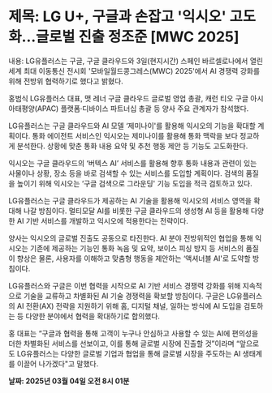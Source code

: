 # **제목: LG U+, 구글과 손잡고 '익시오' 고도화…글로벌 진출 정조준 [MWC 2025]**

  내용: LG유플러스는 구글, 구글 클라우드와 3일(현지시간) 스페인 바르셀로나에서 열린 세계 최대 이동통신 전시회 '모바일월드콩그레스(MWC) 2025'에서 AI 경쟁력 강화를 위해 전방위 협력하기로 했다고 밝혔다.

홍범식 LG유플러스 대표, 맷 레너 구글 클라우드 글로벌 영업 총괄, 캐런 티오 구글 아시아태평양(APAC) 플랫폼·디바이스 파트너십 총괄 등 양사 주요 관계자가 참석했다.

LG유플러스는 구글 클라우드와 AI 모델 ‘제미나이'를 활용해 익시오의 기능을 확대할 계획이다. 통화 에이전트 서비스인 익시오는 제미나이를 활용해 통화 맥락을 보다 정교하게 분석한다. 상황에 맞춘 통화 내용 요약 및 추천 행동 제안 등 기능도 고도화한다.

익시오는 구글 클라우드의 ‘버텍스 AI’ 서비스를 활용해 향후 통화 내용과 관련이 있는 사물이나 상황, 장소 등을 바로 검색할 수 있는 서비스를 도입할 계획이다. 검색의 품질을 높이기 위해 익시오는 ‘구글 검색으로 그라운딩' 기능 도입을 적극 검토하고 있다.

LG유플러스는 구글 클라우드가 제공하는 AI 기술을 활용해 익시오의 서비스 영역을 확대해 나갈 방침이다. 멀티모달 AI를 비롯한 구글 클라우드의 생성형 AI 등을 활용해 다양한 AI 기반 서비스를 개발하고 익시오에 적용한다는 전략이다.

양사는 익시오의 글로벌 진출도 공동으로 타진한다. AI 분야 전방위적인 협업을 통해 익시오는 기존에 제공하는 기능인 통화 녹음 및 요약, 보이스 피싱 방지 등 서비스의 품질이 향상은 물론, 사용자를 이해하고 맞춤형 행동을 제안하는 ‘액셔너블 AI'로 도약할 방침이다.

LG유플러스와 구글은 이번 협력을 시작으로 AI 기반 서비스 경쟁력 강화를 위해 지속적으로 기술을 교류하고 차별화된 AI 기술 경쟁력을 확보할 방침이다. 구글은 LG유플러스의 AI 전환(AX) 전략을 지원하기 위해 홈, 디지털 채널, 일하는 방식에 AI 도입을 검토하는 등 다양한 분야에서 협력을 확대하기로 합의했다.

홍 대표는 “구글과 협력을 통해 고객이 누구나 안심하고 사용할 수 있는 AI에 편의성을 더한 차별화된 서비스를 선보이고, 이를 통해 글로벌 시장에 진출할 것”이라며 “앞으로도 LG유플러스는 다양한 글로벌 기업과 협업을 통해 글로벌 시장을 주도하는 AI 생태계를 이끌어 나가겠다"고 말했다.

  **날짜: 2025년 03월 04일 오전 8시 01분**